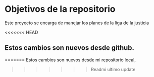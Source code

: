 # Objetivos de la repositorio

Este proyecto se encarga de manejar los planes de la liga de la justicia


<<<<<<< HEAD
## Estos cambios son nuevos desde github.
=======
Estos cambios son nuevos desde mi repositorio local,
>>>>>>> Readmi ultimo update

